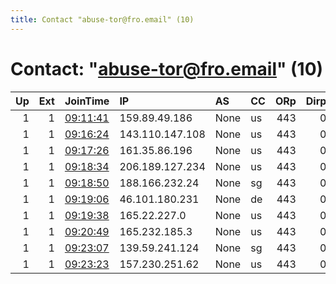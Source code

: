 ```yaml
---
title: Contact "abuse-tor@fro.email" (10)
---
```


# Contact: "abuse-tor@fro.email" (10)

|   Up |   Ext | JoinTime                                                                                            | IP              | AS   | CC   |   ORp |   Dirp | OS    | Version   | Nickname   |   eFamMembers |
|-----:|------:|:----------------------------------------------------------------------------------------------------|:----------------|:-----|:-----|------:|-------:|:------|:----------|:-----------|--------------:|
|    1 |     1 | [09:11:41](https://metrics.torproject.org/rs.html#details/AC461380BE6CE732AE53D23C1F43EC5B737D69A3) | 159.89.49.186   | None | us   |   443 |      0 | Linux | 0.4.5.9   | frowtf     |             1 |
|    1 |     1 | [09:16:24](https://metrics.torproject.org/rs.html#details/826621D028B41EE19977F2D6C62305B9937B49B2) | 143.110.147.108 | None | us   |   443 |      0 | Linux | 0.4.2.7   | frowtf     |             1 |
|    1 |     1 | [09:17:26](https://metrics.torproject.org/rs.html#details/F212A5ED52E824CF81DD6247B1D39C7FFAF88C66) | 161.35.86.196   | None | us   |   443 |      0 | Linux | 0.4.2.7   | frowtf     |             1 |
|    1 |     1 | [09:18:34](https://metrics.torproject.org/rs.html#details/9D898828B3F0EFF0804CF9F5F5666ECD51C73E60) | 206.189.127.234 | None | us   |   443 |      0 | Linux | 0.4.2.7   | frowtf     |             1 |
|    1 |     1 | [09:18:50](https://metrics.torproject.org/rs.html#details/DDA1A45D0AE80ED4E7823BBC64793BC050EF56B0) | 188.166.232.24  | None | sg   |   443 |      0 | Linux | 0.4.2.7   | frowtf     |             1 |
|    1 |     1 | [09:19:06](https://metrics.torproject.org/rs.html#details/FDFF427FBB231D30C716AAF729BCC2201CD8CEFC) | 46.101.180.231  | None | de   |   443 |      0 | Linux | 0.4.2.7   | frowtf     |             1 |
|    1 |     1 | [09:19:38](https://metrics.torproject.org/rs.html#details/D7E7602D4B199899C32A621F60447C22E1088488) | 165.22.227.0    | None | us   |   443 |      0 | Linux | 0.4.2.7   | frowtf     |             1 |
|    1 |     1 | [09:20:49](https://metrics.torproject.org/rs.html#details/642DAF4436EBA8803A2B4DD95B843F1C3C68F0B5) | 165.232.185.3   | None | us   |   443 |      0 | Linux | 0.4.2.7   | frowtf     |             1 |
|    1 |     1 | [09:23:07](https://metrics.torproject.org/rs.html#details/D1ED0FCFDE0193EECED0575D7AE39A7807ADAF11) | 139.59.241.124  | None | sg   |   443 |      0 | Linux | 0.4.2.7   | frowtf     |             1 |
|    1 |     1 | [09:23:23](https://metrics.torproject.org/rs.html#details/0EBCDE67FB9D2E814CF2226342B0E0A1FCEFDF98) | 157.230.251.62  | None | us   |   443 |      0 | Linux | 0.4.2.7   | frowtf     |             1 |
